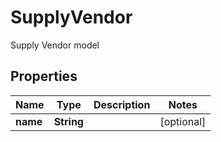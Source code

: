 

# SupplyVendor

Supply Vendor model

## Properties

| Name | Type | Description | Notes |
|------------ | ------------- | ------------- | -------------|
|**name** | **String** |  |  [optional] |



